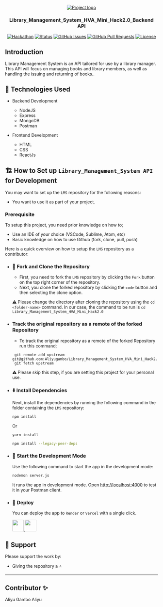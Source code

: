 <p align="center">
  <a href="" rel="noopener">
 <img src="https://i.imgur.com/AZ2iWek.png" alt="Project logo"></a>
</p>
<h3 align="center">Library_Management_System_HVA_Mini_Hack2.0_Backend API</h3>

<div align="center">

  [![Hackathon](https://img.shields.io/badge/hackathon-name-orange.svg)](http://hackathon.url.com) 
  [![Status](https://img.shields.io/badge/status-active-success.svg)]() 
  [![GitHub Issues](https://img.shields.io/github/issues/kylelobo/The-Documentation-Compendium.svg)](https://github.com/kylelobo/The-Documentation-Compendium/issues)
  [![GitHub Pull Requests](https://img.shields.io/github/issues-pr/kylelobo/The-Documentation-Compendium.svg)](https://github.com/kylelobo/The-Documentation-Compendium/pulls)
  [![License](https://img.shields.io/badge/license-MIT-blue.svg)](LICENSE.md)

</div>

## Introduction

<p>Library Management System is an API tailored for use by a library manager. This API will focus on managing books and library members, as well as handling the issuing
and returning of books.. </p>

<p align="center">
  <a href="[https://github.com/iamkelv/africommerce](https://github.com/Aliyugambo/Library_Management_System_HVA_Mini_Hack2.0.git)" target="blank">
</a>

## 🧰 Technologies Used

- Backend Development
  - NodeJS 
  - Express
  - MongoDB
  - Postman
  
- Frontend Development
  - HTML 
  - CSS
  - ReactJs


## 🏗️ How to Set up `Library_Management_System API` for Development

You may want to set up the `LMS` repository for the following reasons:

- You want to use it as part of your project.

### Prerequisite

To setup this project, you need prior knowledge on how to;
  - Use an IDE of your choice (VSCode, Sublime, Atom, etc)
  - Basic knowledge on how to use Github (fork, clone, pull, push)
  
Here is a quick overview on how to setup the `LMS` repository as a contributor:

- ### 🍴 Fork and Clone the Repository
  
  - First, you need to fork the `LMS` repository by clicking the `Fork` button on the top right corner of the repository. 
  - Next, you clone the forked repository by clicking the `code` button and then selecting the clone option.
  
  ⚠️ Please change the directory after cloning the repository using the ` cd <folder-name> ` command. In our case, the command to be run is  `cd Library_Management_System_HVA_Mini_Hack2.0
`


- ### Track the original repository as a remote of the forked Repository
  - To track the original repository as a remote of the forked Repository run this command;
   ```
    git remote add upstream git@github.com:Aliyugambo/Library_Management_System_HVA_Mini_Hack2.0.git
    git fetch upstream
   ```
  ⚠️ Please skip this step, if you are setting this project for your personal use.

- ### ⬇️ Install Dependencies
   Next, install the dependencies by running the following command in the folder containing the  `LMS` repository:
   ```bash
   npm install 
   ```
   Or
   ```bash
   yarn install 
   ```
   ```bash
   npm install --legacy-peer-deps
   ```


- ### 🦄 Start the Development Mode

  Use the following command to start the app in the development mode:

  ```bash
  nodemon server.js
  ```

  It runs the app in development mode. Open [http://localhost:4000](http://localhost:4000) to test it in your Postman client.

- ### 🚀 Deploy

  You can deploy the app to `Render` or `Vercel` with a single click.

  <a href="https://vercel.com/new/project?template=https:https://github.com/Aliyugambo/Library_Management_System_HVA_Mini_Hack2.0.git/">
  <img src="https://vercel.com/button" height="37.5px" />
  </a>
  <a href="https://dashboard.render.com/select-repo?type=https://github.com/Aliyugambo/Library_Management_System_HVA_Mini_Hack2.0.git/">
  <img src="https://www.render.com/img/deploy/button.svg" height="37.5px" />
  </a>


<!-- Support -->
## 🙏 Support

Please support the work by:

- Giving the repository a ⭐
---


## Contributor ✨
   Aliyu Gambo Aliyu
